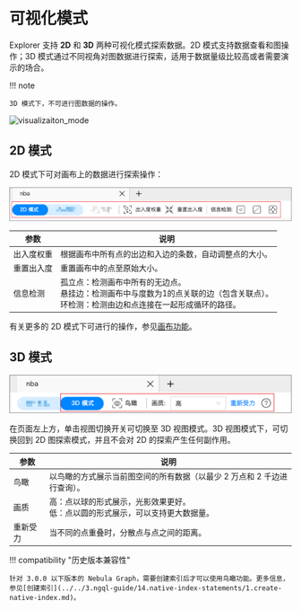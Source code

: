 # 可视化模式

Explorer 支持 **2D** 和 **3D** 两种可视化模式探索数据。2D 模式支持数据查看和图操作；3D 模式通过不同视角对图数据进行探索，适用于数据量级比较高或者需要演示的场合。

!!! note

    3D 模式下，不可进行图数据的操作。

![visualizaiton_mode](../figs/visualization.gif)

## 2D 模式

2D 模式下可对画布上的数据进行探索操作：

![2D](../figs/2d-mode.png)

| 参数       | 说明                                                         |
| ---------- | ------------------------------------------------------------ |
| 出入度权重 | 根据画布中所有点的出边和入边的条数，自动调整点的大小。       |
| 重置出入度 | 重置画布中的点至原始大小。                                   |
| 信息检测   | 孤立点：检测画布中所有的无边点。<br />悬挂边：检测画布中与度数为1的点关联的边（包含关联点）。<br />环检测：检测由边和点连接在一起形成循环的路径。 |

有关更多的 2D 模式下可进行的操作，参见[画布功能](canvas-overview.md)。


## 3D 模式

![2D](../figs/3d-mode.png)

在页面左上方，单击视图切换开关可切换至 3D 视图模式。3D 视图模式下，可切换回到 2D 图探索模式，并且不会对 2D 的探索产生任何副作用。

| 参数     | 说明                                                         |
| -------- | ------------------------------------------------------------ |
| 鸟瞰     | 以鸟瞰的方式展示当前图空间的所有数据（以最少 2 万点和 2 千边进行查询）。                           |
| 画质     | 高：点以球的形式展示，光影效果更好。<br />低：点以圆的形式展示，可以支持更大数据量。 |
| 重新受力 | 当不同的点重叠时，分散点与点之间的距离。 |

!!! compatibility "历史版本兼容性"

    针对 3.0.0 以下版本的 Nebula Graph，需要创建索引后才可以使用鸟瞰功能。更多信息，参见[创建索引](../../3.ngql-guide/14.native-index-statements/1.create-native-index.md)。
